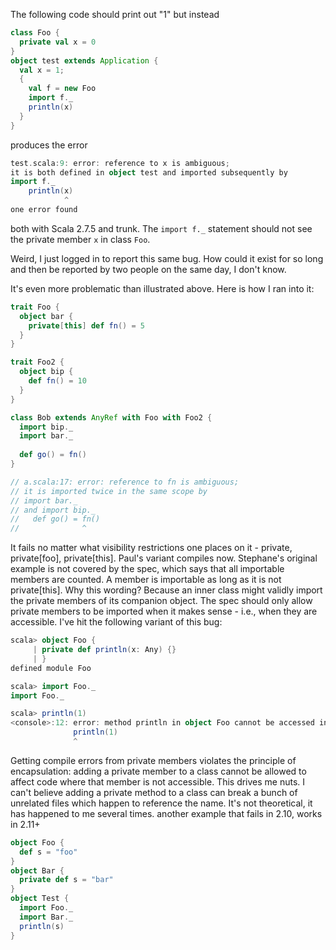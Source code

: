 The following code should print out "1" but instead
```scala
class Foo {
  private val x = 0
}
object test extends Application {
  val x = 1;
  {
    val f = new Foo
    import f._
    println(x)
  }
}
```
produces the error
```scala
test.scala:9: error: reference to x is ambiguous;
it is both defined in object test and imported subsequently by
import f._
    println(x)
            ^
one error found
```
both with Scala 2.7.5 and trunk. The `import f._` statement should not see the private member `x` in class `Foo`.

Weird, I just logged in to report this same bug.  How could it exist for so long and then be reported by two people on the same day, I don't know.

It's even more problematic than illustrated above.  Here is how I ran into it:
```scala
trait Foo {
  object bar {
    private[this] def fn() = 5
  }
}

trait Foo2 {
  object bip {
    def fn() = 10
  }
}

class Bob extends AnyRef with Foo with Foo2 {
  import bip._
  import bar._
  
  def go() = fn()
}

// a.scala:17: error: reference to fn is ambiguous;
// it is imported twice in the same scope by
// import bar._
// and import bip._
//   def go() = fn()
//              ^
```
It fails no matter what visibility restrictions one places on it - private, private[foo], private[this].
Paul's variant compiles now. Stephane's original example is not covered by the spec, which says that all importable members are counted. A member is importable as long as it is not private[this]. Why this wording? Because an inner class might validly
import the private members of its companion object.
The spec should only allow private members to be imported when it makes sense - i.e., when they are accessible.
I've hit the following variant of this bug:
```scala
scala> object Foo {
     | private def println(x: Any) {}
     | }
defined module Foo

scala> import Foo._
import Foo._

scala> println(1)
<console>:12: error: method println in object Foo cannot be accessed in object Foo
              println(1)
              ^
```

Getting compile errors from private members violates the principle of encapsulation: adding a private member to a class cannot be allowed to affect code where that member is not accessible.
This drives me nuts.  I can't believe adding a private method to a class can break a bunch of unrelated files which happen to reference the name.  It's not theoretical, it has happened to me several times.
another example that fails in 2.10, works in 2.11+

```scala
object Foo {
  def s = "foo"
}
object Bar {
  private def s = "bar"
}
object Test {
  import Foo._
  import Bar._
  println(s)
}
```
